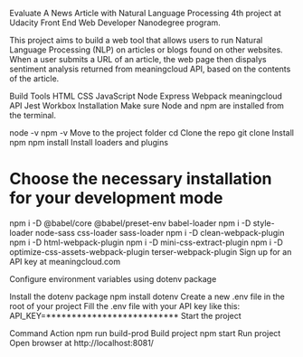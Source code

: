 Evaluate A News Article with Natural Language Processing
4th project at Udacity Front End Web Developer Nanodegree program.

This project aims to build a web tool that allows users to run Natural Language Processing (NLP) on articles or blogs found on other websites. When a user submits a URL of an article, the web page then dispalys sentiment analysis returned from meaningcloud API, based on the contents of the article.

Build Tools
HTML
CSS
JavaScript
Node
Express
Webpack
meaningcloud API
Jest
Workbox
Installation
Make sure Node and npm are installed from the terminal.

node -v
npm -v
Move to the project folder
cd <project directory>
Clone the repo
git clone <repo>
Install npm
npm install
Install loaders and plugins
# Choose the necessary installation for your development mode
npm i -D @babel/core @babel/preset-env babel-loader
npm i -D style-loader node-sass css-loader sass-loader
npm i -D clean-webpack-plugin
npm i -D html-webpack-plugin
npm i -D mini-css-extract-plugin
npm i -D optimize-css-assets-webpack-plugin terser-webpack-plugin
Sign up for an API key at meaningcloud.com

Configure environment variables using dotenv package

Install the dotenv package
npm install dotenv
Create a new .env file in the root of your project
Fill the .env file with your API key like this:
API_KEY=**************************
Start the project

Command	Action
npm run build-prod	Build project
npm start	Run project
Open browser at http://localhost:8081/
